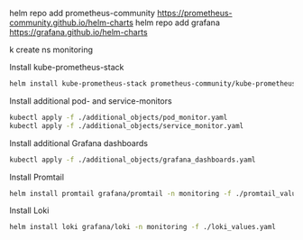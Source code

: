 helm repo add prometheus-community https://prometheus-community.github.io/helm-charts
helm repo add grafana https://grafana.github.io/helm-charts

k create ns monitoring                                         

Install kube-prometheus-stack
```bash
helm install kube-prometheus-stack prometheus-community/kube-prometheus-stack -n monitoring -f ./kube-prometheus_values.yaml
```

Install additional pod- and service-monitors
```bash
kubectl apply -f ./additional_objects/pod_monitor.yaml
kubectl apply -f ./additional_objects/service_monitor.yaml
```

Install additional Grafana dashboards
```bash
kubectl apply -f ./additional_objects/grafana_dashboards.yaml
```

Install Promtail
```bash
helm install promtail grafana/promtail -n monitoring -f ./promtail_values.yaml
```

Install Loki
```bash
helm install loki grafana/loki -n monitoring -f ./loki_values.yaml
```
